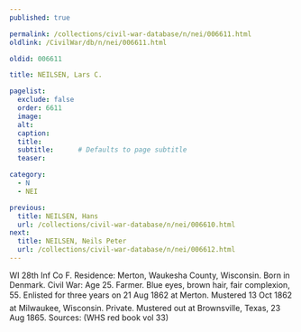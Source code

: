 ```yaml
---
published: true

permalink: /collections/civil-war-database/n/nei/006611.html
oldlink: /CivilWar/db/n/nei/006611.html

oldid: 006611

title: NEILSEN, Lars C.

pagelist:
  exclude: false
  order: 6611
  image: 
  alt:
  caption:
  title:
  subtitle:      # Defaults to page subtitle
  teaser:

category: 
  - N 
  - NEI

previous:
  title: NEILSEN, Hans
  url: /collections/civil-war-database/n/nei/006610.html  
next:
  title: NEILSEN, Neils Peter
  url: /collections/civil-war-database/n/nei/006612.html   
---
```

WI 28th Inf Co F. Residence: Merton, Waukesha County, Wisconsin. Born in Denmark. Civil War: Age 25. Farmer. Blue eyes, brown hair, fair complexion, 5&#146;5&#148;. Enlisted for three years on 21 Aug 1862 at Merton. Mustered 13 Oct 1862 at Milwaukee, Wisconsin. Private. Mustered out at Brownsville, Texas, 23 Aug 1865. Sources: (WHS red book vol 33)